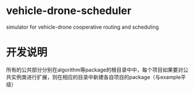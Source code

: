 # vehicle-drone-scheduler
simulator for vehicle-drone cooperative routing and scheduling
# 开发说明
所有的公共部分分别在algorithm等package的根目录中中，每个项目如果要对公共实例类进行扩展，则在相应的目录中新建各自项目的package（与example平级）